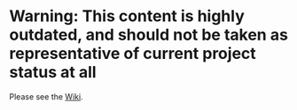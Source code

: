 # Warning: This content is highly outdated, and should not be taken as representative of current project status at all

Please see the [Wiki](https://github.com/holo-rea/ecosystem/wiki).
